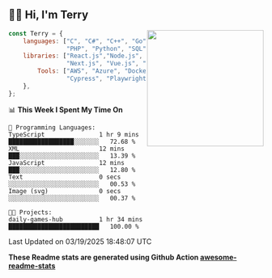 <h2>👋🏻 Hi, I'm Terry</h2>

<img align='right' src="https://media.giphy.com/media/fkZukR450RQ1qnGaq9/giphy.gif" width="230">

```javascript
const Terry = {
    languages: ["C", "C#", "C++", "Go", "Java", "Javascript",
                "PHP", "Python", "SQL", "Typescript"],
    libraries: ["React.js","Node.js", ".Net", "Express.js",
                "Next.js", "Vue.js", "Astro.js", "CUDA"],
        Tools: ["AWS", "Azure", "Docker🐳", "Git", "Figma",
                "Cypress", "Playwright", "Postman", "Jira"],
    },
};
```
<!--START_SECTION:waka-->
📊 **This Week I Spent My Time On** 

```text
💬 Programming Languages: 
TypeScript               1 hr 9 mins         ██████████████████░░░░░░░   72.68 % 
XML                      12 mins             ███░░░░░░░░░░░░░░░░░░░░░░   13.39 % 
JavaScript               12 mins             ███░░░░░░░░░░░░░░░░░░░░░░   12.80 % 
Text                     0 secs              ░░░░░░░░░░░░░░░░░░░░░░░░░   00.53 % 
Image (svg)              0 secs              ░░░░░░░░░░░░░░░░░░░░░░░░░   00.37 % 

🐱‍💻 Projects: 
daily-games-hub          1 hr 34 mins        █████████████████████████   100.00 % 
```


 Last Updated on 03/19/2025 18:48:07 UTC
<!--END_SECTION:waka-->

**These Readme stats are generated using Github Action [awesome-readme-stats](https://github.com/anmol098/waka-readme-stats)**
